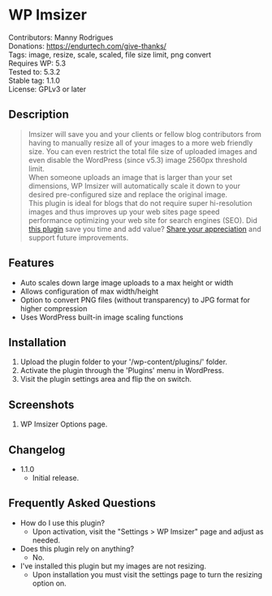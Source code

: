 # WP Imsizer

Contributors: Manny Rodrigues  
Donations: https://endurtech.com/give-thanks/  
Tags: image, resize, scale, scaled, file size limit, png convert  
Requires WP: 5.3  
Tested to: 5.3.2  
Stable tag: 1.1.0  
License: GPLv3 or later  

## Description

> Imsizer will save you and your clients or fellow blog contributors from having to manually resize all of your images to a more web friendly size. You can even restrict the total file size of uploaded images and even disable the WordPress (since v5.3) image 2560px threshold limit.  
> When someone uploads an image that is larger than your set dimensions, WP Imsizer will automatically scale it down to  your desired pre-configured size and replace the original image.  
> This plugin is ideal for blogs that do not require super hi-resolution images and thus improves up your web sites page speed performance optimizing your web site for search engines (SEO).
> Did [this plugin](https://endurtech.com/wpfrom-email-wordpress-plugin/) save you time and add value? [Share your appreciation](https://endurtech.com/give-thanks/) and support future improvements.  

## Features

* Auto scales down large image uploads to a max height or width
* Allows configuration of max width/height
* Option to convert PNG files (without transparency) to JPG format for higher compression
* Uses WordPress built-in image scaling functions

## Installation

1. Upload the plugin folder to your '/wp-content/plugins/' folder.
2. Activate the plugin through the 'Plugins' menu in WordPress.
3. Visit the plugin settings area and flip the on switch.

## Screenshots

1. WP Imsizer Options page.

## Changelog

* 1.1.0
  * Initial release.

## Frequently Asked Questions

* How do I use this plugin?
  * Upon activation, visit the "Settings > WP Imsizer" page and adjust as needed.
* Does this plugin rely on anything?
  * No.
* I've installed this plugin but my images are not resizing.
  * Upon installation you must visit the settings page to turn the resizing option on.